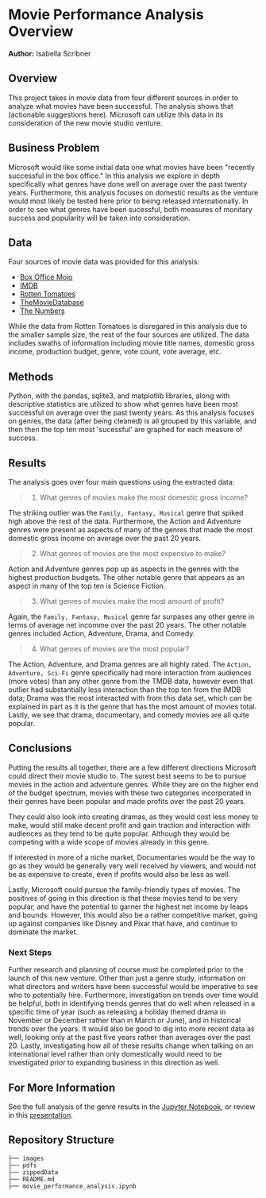 # Movie Performance Analysis Overview

**Author:** Isabella Scribner

## Overview

This project takes in movie data from four different sources in order to analyze what movies have been successful. The analysis shows that (actionable suggestions here). Microsoft can utilize this data in its consideration of the new movie studio venture.


## Business Problem

Microsoft would like some initial data one what movies have been "recently successful in the box office."  In this analysis we explore in depth specifically what genres have done well on average over the past twenty years.  Furthermore, this analysis focuses on domestic results as the venture would most likely be tested here prior to being released internationally.  In order to see what genres have been sucessful, both measures of monitary success and popularity will be taken into consideration.


## Data

Four sources of movie data was provided for this analysis:
* [Box Office Mojo](https://www.boxofficemojo.com/)
* [IMDB](https://www.imdb.com/)
* [Rotten Tomatoes](https://www.rottentomatoes.com/)
* [TheMovieDatabase](https://www.themoviedb.org/)
* [The Numbers](https://www.the-numbers.com/)

While the data from Rotten Tomatoes is disregared in this analysis due to the smaller sample size, the rest of the four sources are utilized. The data includes swaths of information including movie title names, domestic gross income, production budget, genre, vote count, vote average, etc.


## Methods

Python, with the pandas, sqlite3, and matplotlib libraries, along with descriptive statistics are utilized to show what genres have been most successful on average over the past twenty years. As this analysis focuses on genres, the data (after being cleaned) is all grouped by this variable, and then then the top ten most 'sucessful' are graphed for each measure of success. 

## Results

The analysis goes over four main questions using the extracted data:

> 1. What genres of movies make the most domestic gross income?

The striking outlier was the `Family, Fantasy, Musical` genre that spiked high above the rest of the data. Furthermore, the Action and Adventure genres were present as aspects of many of the genres that made the most domestic gross income on average over the past 20 years.
    
> 2. What genres of movies are the most expensive to make?

Action and Adventure genres pop up as aspects in the genres with the highest production budgets.  The other notable genre that appears as an aspect in many of the top ten is Science Fiction.

> 3. What genres of movies make the most amount of profit?

Again, the `Family, Fantasy, Musical` genre far surpases any other genre in terms of average net incomme over the past 20 years. The other notable genres included Action, Adventure, Drama, and Comedy.

> 4. What genres of movies are the most popular?

The Action, Adventure, and Drama genres are all highly rated. The `Action, Adventure, Sci-Fi` genre specifically had more interaction from audiences (more votes) than any other genre from the TMDB data, however even that outlier had substantially less interaction than the top ten from the IMDB data; Drama was the most interacted with from this data set, which can be explained in part as it is the genre that has the most amount of movies total.  Lastly, we see that drama, documentary, and comedy movies are all quite popular.

## Conclusions

Putting the results all together, there are a few different directions Microsoft could direct their movie studio to.  The surest best seems to be to pursue movies in the action and adventure genres. While they are on the higher end of the budget spectrum, movies with these two categories incorporated in their genres have been popular and made profits over the past 20 years. 

They could also look into creating dramas, as they would cost less money to make, would still make decent profit and gain traction and interaction with audiences as they tend to be quite popular.  Although they would be competing with a wide scope of movies already in this genre.

If interested in more of a niche market, Documentaries would be the way to go as they would be generally very well received by viewers, and would not be as expensive to create, even if profits would also be less as well.  

Lastly, Microsoft could pursue the family-friendly types of movies.  The positives of going in this direction is that these movies tend to be very popular, and have the potential to garner the highest net income by leaps and bounds.  However, this would also be a rather competitive market, going up against companies like Disney and Pixar that have, and continue to dominate the market.

### Next Steps

Further research and planning of course must be completed prior to the launch of this new venture. Other than just a genre study, information on what directors and writers have been successful would be imperative to see who to potentially hire. Furthermore, investigation on trends over time would be helpful, both in identifying trends genres that do well when released in a specific time of year (such as releasing a holiday themed drama in November or December rather than in March or June), and in historical trends over the years.  It would also be good to dig into more recent data as well, looking only at the past five years rather than averages over the past 20. Lastly, investigating how all of these results change when talking on an international level rather than only domestically would need to be investigated prior to expanding business in this direction as well.

## For More Information

See the full analysis of the genre results in the [Jupyter Notebook](https://github.com/Bella3s/movie-analysis-project/blob/master/movie_performance_analysis.ipynb), or review in this [presentation](https://github.com/Bella3s/movie-analysis-project/blob/master/pdfs/presentation.pdf).

## Repository Structure


```
├── images
├── pdfs
├── zippedData
├── README.md
├── movie_performance_analysis.ipynb
```